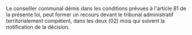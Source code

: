 Le conseiller communal démis dans les conditions prévues à l'article 81 de la présente loi, peut former un recours devant le tribunal administratif territorialement compétent, dans les deux (02) mois qui suivent la notification de la décision.